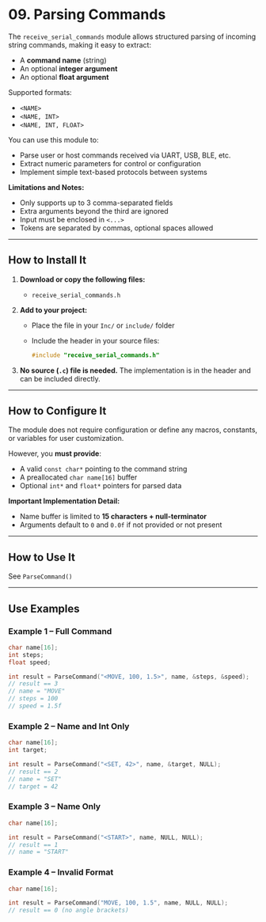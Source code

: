 # 09. Parsing Commands

The `receive_serial_commands` module allows structured parsing of incoming string commands, making it easy to extract:

* A **command name** (string)
* An optional **integer argument**
* An optional **float argument**

Supported formats:

* `<NAME>`
* `<NAME, INT>`
* `<NAME, INT, FLOAT>`

You can use this module to:

* Parse user or host commands received via UART, USB, BLE, etc.
* Extract numeric parameters for control or configuration
* Implement simple text-based protocols between systems

**Limitations and Notes:**

* Only supports up to 3 comma-separated fields
* Extra arguments beyond the third are ignored
* Input must be enclosed in `<...>`
* Tokens are separated by commas, optional spaces allowed

---

## How to Install It

1. **Download or copy the following files:**

   * `receive_serial_commands.h`

2. **Add to your project:**

   * Place the file in your `Inc/` or `include/` folder
   * Include the header in your source files:

     ```c
     #include "receive_serial_commands.h"
     ```

3. **No source (`.c`) file is needed.** The implementation is in the header and can be included directly.

---

## How to Configure It

The module does not require configuration or define any macros, constants, or variables for user customization.

However, you **must provide**:

* A valid `const char*` pointing to the command string
* A preallocated `char name[16]` buffer
* Optional `int*` and `float*` pointers for parsed data

**Important Implementation Detail:**

* Name buffer is limited to **15 characters + null-terminator**
* Arguments default to `0` and `0.0f` if not provided or not present

---

## How to Use It
See  `ParseCommand()`

---

## Use Examples

### Example 1 – Full Command

```c
char name[16];
int steps;
float speed;

int result = ParseCommand("<MOVE, 100, 1.5>", name, &steps, &speed);
// result == 3
// name = "MOVE"
// steps = 100
// speed = 1.5f
```

### Example 2 – Name and Int Only

```c
char name[16];
int target;

int result = ParseCommand("<SET, 42>", name, &target, NULL);
// result == 2
// name = "SET"
// target = 42
```

### Example 3 – Name Only

```c
char name[16];

int result = ParseCommand("<START>", name, NULL, NULL);
// result == 1
// name = "START"
```

### Example 4 – Invalid Format

```c
char name[16];

int result = ParseCommand("MOVE, 100, 1.5", name, NULL, NULL);
// result == 0 (no angle brackets)
```